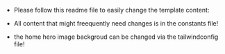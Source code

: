 - Please follow this readme file to easily change the template content:

- All content that might freequently need changes is in the constants file!
- the home hero image backgroud can be changed via the tailwindconfig file!
